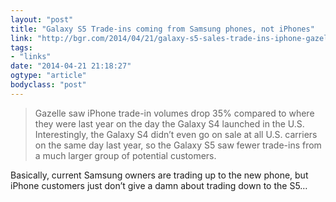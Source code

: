 ```yaml
---
layout: "post"
title: "Galaxy S5 Trade-ins coming from Samsung phones, not iPhones"
link: "http://bgr.com/2014/04/21/galaxy-s5-sales-trade-ins-iphone-gazelle/"
tags: 
- "links"
date: "2014-04-21 21:18:27"
ogtype: "article"
bodyclass: "post"
---
```


> Gazelle saw iPhone trade-in volumes drop 35% compared to where they were last year on the day the Galaxy S4 launched in the U.S. Interestingly, the Galaxy S4 didn’t even go on sale at all U.S. carriers on the same day last year, so the Galaxy S5 saw fewer trade-ins from a much larger group of potential customers.

Basically, current Samsung owners are trading up to the new phone, but iPhone customers just don’t give a damn about trading down to the S5…